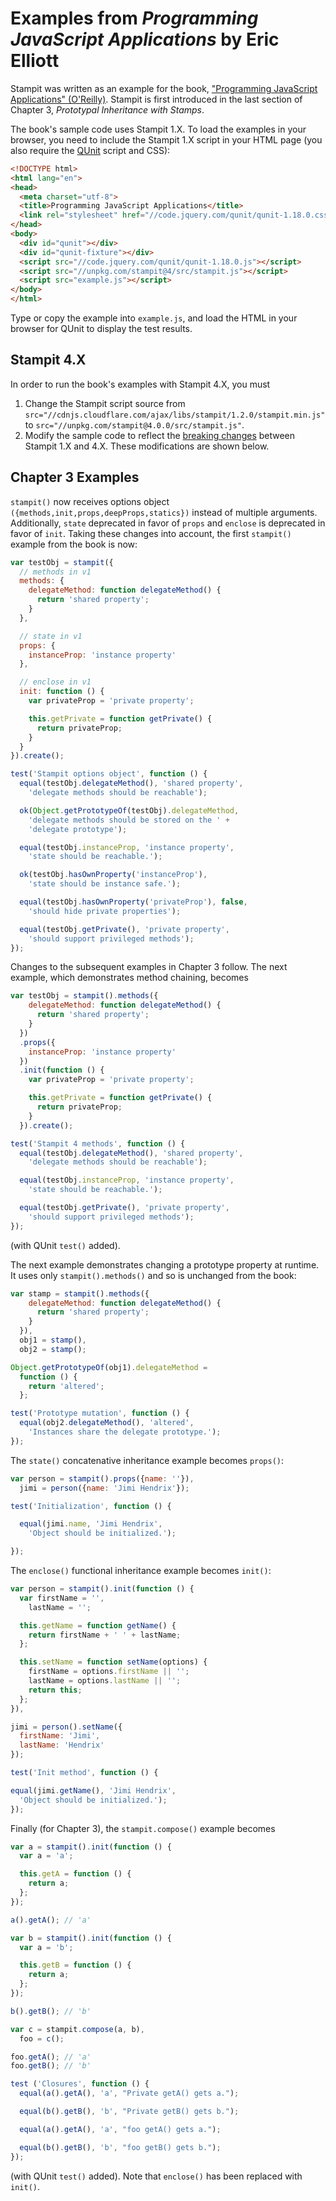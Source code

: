# Examples from *Programming JavaScript Applications* by Eric Elliott

Stampit was written as an example for the book, ["Programming JavaScript Applications" (O'Reilly)](http://pjabook.com). Stampit is first introduced in the last section of Chapter 3, *Prototypal Inheritance with Stamps*. 

The book's sample code uses Stampit 1.X. To load the examples in your browser, you need to include the Stampit 1.X script in your HTML page (you also require the [QUnit](https://qunitjs.com/) script and CSS):

```html
<!DOCTYPE html>
<html lang="en">
<head>
  <meta charset="utf-8">
  <title>Programming JavaScript Applications</title>
  <link rel="stylesheet" href="//code.jquery.com/qunit/qunit-1.18.0.css">
</head>
<body>
  <div id="qunit"></div>
  <div id="qunit-fixture"></div>
  <script src="//code.jquery.com/qunit/qunit-1.18.0.js"></script>
  <script src="//unpkg.com/stampit@4/src/stampit.js"></script>
  <script src="example.js"></script>
</body>
</html>
```

Type or copy the example into `example.js`, and load the HTML in your browser for QUnit to display the test results.

## Stampit 4.X

In order to run the book's examples with Stampit 4.X, you must

1. Change the Stampit script source from `src="//cdnjs.cloudflare.com/ajax/libs/stampit/1.2.0/stampit.min.js"` to `src="//unpkg.com/stampit@4.0.0/src/stampit.js"`.
2. Modify the sample code to reflect the [breaking changes](https://github.com/stampit-org/stampit/releases/tag/2.0) between Stampit 1.X and 4.X. These modifications are shown below.

## Chapter 3 Examples

`stampit()` now receives options object `({methods,init,props,deepProps,statics})` instead of multiple arguments. Additionally, `state` deprecated in favor of `props` and `enclose` is deprecated in favor of `init`. Taking these changes into account, the first `stampit()` example from the book is now:

```js
var testObj = stampit({
  // methods in v1
  methods: {
    delegateMethod: function delegateMethod() {
      return 'shared property';
    }
  },

  // state in v1
  props: {
    instanceProp: 'instance property'
  },

  // enclose in v1
  init: function () {
    var privateProp = 'private property';

    this.getPrivate = function getPrivate() {
      return privateProp;
    }
  }
}).create();

test('Stampit options object', function () {
  equal(testObj.delegateMethod(), 'shared property',
    'delegate methods should be reachable');

  ok(Object.getPrototypeOf(testObj).delegateMethod,
    'delegate methods should be stored on the ' +
    'delegate prototype');

  equal(testObj.instanceProp, 'instance property',
    'state should be reachable.');

  ok(testObj.hasOwnProperty('instanceProp'),
    'state should be instance safe.');

  equal(testObj.hasOwnProperty('privateProp'), false,
    'should hide private properties');

  equal(testObj.getPrivate(), 'private property',
    'should support privileged methods');
});
```

Changes to the subsequent examples in Chapter 3 follow. The next example, which demonstrates method chaining, becomes

```js
var testObj = stampit().methods({
    delegateMethod: function delegateMethod() {
      return 'shared property';
    }
  })
  .props({
    instanceProp: 'instance property'
  })
  .init(function () {
    var privateProp = 'private property';

    this.getPrivate = function getPrivate() {
      return privateProp;
    }
  }).create();

test('Stampit 4 methods', function () {
  equal(testObj.delegateMethod(), 'shared property',
    'delegate methods should be reachable');

  equal(testObj.instanceProp, 'instance property',
    'state should be reachable.');

  equal(testObj.getPrivate(), 'private property',
    'should support privileged methods');
});
```

(with QUnit `test()` added). 

The next example demonstrates changing a prototype property at runtime. It uses only `stampit().methods()` and so is unchanged from the book:

```js
var stamp = stampit().methods({
    delegateMethod: function delegateMethod() {
      return 'shared property';
    }
  }),
  obj1 = stamp(),
  obj2 = stamp();

Object.getPrototypeOf(obj1).delegateMethod =
  function () {
    return 'altered';
  };

test('Prototype mutation', function () {
  equal(obj2.delegateMethod(), 'altered',
    'Instances share the delegate prototype.');
});
```

The `state()` concatenative inheritance example becomes `props()`:

```js
var person = stampit().props({name: ''}),
  jimi = person({name: 'Jimi Hendrix'});

test('Initialization', function () {

  equal(jimi.name, 'Jimi Hendrix',
    'Object should be initialized.');

});
```

The `enclose()` functional inheritance example becomes `init()`:

```js
var person = stampit().init(function () {
  var firstName = '',
    lastName = '';

  this.getName = function getName() {
    return firstName + ' ' + lastName;
  };

  this.setName = function setName(options) {
    firstName = options.firstName || '';
    lastName = options.lastName || '';
    return this;
  };
}),

jimi = person().setName({
  firstName: 'Jimi',
  lastName: 'Hendrix'
});

test('Init method', function () {

equal(jimi.getName(), 'Jimi Hendrix',
  'Object should be initialized.');
});
```

Finally (for Chapter 3), the `stampit.compose()` example becomes

```js
var a = stampit().init(function () {
  var a = 'a';

  this.getA = function () {
    return a;
  };
});

a().getA(); // 'a'

var b = stampit().init(function () {
  var a = 'b';

  this.getB = function () {
    return a;
  };
});

b().getB(); // 'b'

var c = stampit.compose(a, b),
  foo = c();

foo.getA(); // 'a'
foo.getB(); // 'b'

test ('Closures', function () {
  equal(a().getA(), 'a', "Private getA() gets a.");

  equal(b().getB(), 'b', "Private getB() gets b.");

  equal(a().getA(), 'a', "foo getA() gets a.");

  equal(b().getB(), 'b', "foo getB() gets b.");
});
```

(with QUnit `test()` added). Note that `enclose()` has been replaced with `init()`.

